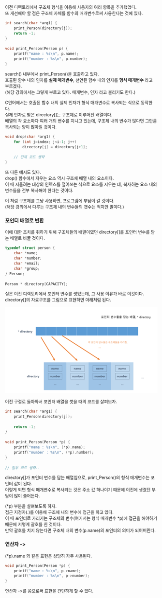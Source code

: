 <p>
이전 디렉토리에서 구조체 형식을 이용해 사용자의 여러 항목을 추가했었다.<br />
또 개선해야 할 점은 구조체 자체를 함수의 매개변수로써 사용한다는 것에 있다.
</p>

```c
int search(char *arg1) {
    print_Person(directory[j]);
    return -1;
}

void print_Person(Person p) {
    printf("name : %s\n", p.name);
    printf("number : %s\n", p.number);
}
```
<p>
search() 내부에서 print_Person()을 호출하고 있다.<br />
호출된 함수 내의 인자를 <b>실제 매개변수</b>, 선언된 함수 내의 인자를 <b>형식 매개변수</b> 라고 부르겠다.<br />
(해당 강의에서는 그렇게 부르고 있다. 매개변수, 인자 라고 불리기도 한다.)
</p>

<p>
C언어에서는 호출된 함수 내의 실제 인자가 형식 매개변수로 복사되는 식으로 동작한다.<br />
실제 인자로 받은 directory[]는 구조체로 이루어진 배열이다.<br />
배열의 각 요소마다 여러 개의 변수를 지니고 있는데, 구조체 내의 변수가 많다면 그만큼 복사되는 양이 많아질 것이다.
</p>

```c
void drop(char *arg1) {
    for (int j=index; j<i-1; j++) 
        directory[j] = directory[j+1];
                       
    // 전체 코드 생략
}
```

<p>
또 다른 예시도 있다.<br />
drop() 함수에서 지우는 요소 역시 구조체 배열 내의 요소이다.<br />
이 때 지울려는 대상의 인덱스를 덮어쓰는 식으로 요소를 지우는 데, 
복사하는 요소 내의 변수들을 전부 복사해야 한다는 것이다.
</p>

<p>
이 처럼 구조체를 그냥 사용하면, 프로그램에 부담이 갈 것이다.<br />
(해당 강의에서 다루는 구조체 내의 변수들의 갯수는 적지만 말이다.)
</p>

### 포인터 배열로 변환

<p>
이에 대한 조치를 취하기 위해 구조체들의 배열이였던 directory[]를
포인터 변수를 담는 배열로 바꿀 것이다.
</p>

```c
typedef struct person {
    char *name;
    char *number;
    char *email;
    char *group;
} Person;

Person * directory[CAPACITY];
```
<p>
실은 이전 디렉토리에서 포인터 변수를 썻었는데, 그 사용 이유가 바로 이것이다.<br />
directory[]의 자료구조를 그림으로 표현하면 아래처럼 된다.
</p>

<img src="https://github.com/TaekGeunLee/study_CS/blob/master/readmeImg/S1_13-2.png" alt="S1_13-2" />

<p>이전 구절로 돌아와서 포인터 배열을 썻을 때의 코드를 살펴보자.</p>

```c
int search(char *arg1) {         
    print_Person(directory[j]);
    
    return -1;
}

void print_Person(Person *p) {
    printf("name : %s\n", (*p).name);
    printf("number : %s\n", (*p).number);
}

// 일부 코드 생략..
```
<p>
directory[]가 포인터 변수를 담는 배열임으로, print_Person()의 형식 매개변수는 포인터 값이 된다.<br />
이렇게 되면 형식 매개변수로 복사되는 것은 주소 값 하나이기 때문에 이전에 생겼던 부담이 많이 줄어든다.
</p>

<p>
(*p) 부분을 살펴보도록 하자.<br />
접근 지정자(.)를 이용해 구조체 내의 변수에 접근을 하고 있다.<br />
이 때 포인터로 가리키는 구조체의 변수(여기서는 형식 매개변수 *p)에 접근을 해야하기 때문에 저렇게 괄호를 친 것이다.<br />
만약 괄호를 치지 않는다면 구조체 내의 변수(p.name)의 포인터의 의미가 되어버린다.
</p>

### 연산자 ->

<p>(*p).name 와 같은 표현은 상당히 자주 사용된다.</p>

```c
void print_Person(Person *p) {
    printf("name : %s\n", p->name);
    printf("number : %s\n", p->number);
}
```
<p>연산자 ->를 씀으로써 표현을 간단하게 할 수 있다.</p>

